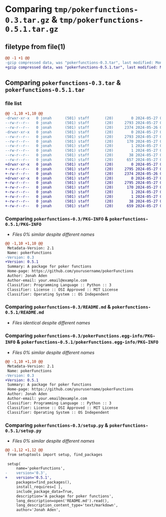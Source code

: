 # Comparing `tmp/pokerfunctions-0.3.tar.gz` & `tmp/pokerfunctions-0.5.1.tar.gz`

## filetype from file(1)

```diff
@@ -1 +1 @@
-gzip compressed data, was "pokerfunctions-0.3.tar", last modified: Mon May 27 07:07:44 2024, max compression
+gzip compressed data, was "pokerfunctions-0.5.1.tar", last modified: Mon May 27 07:27:23 2024, max compression
```

## Comparing `pokerfunctions-0.3.tar` & `pokerfunctions-0.5.1.tar`

### file list

```diff
@@ -1,10 +1,10 @@
-drwxr-xr-x   0 jonah      (501) staff       (20)        0 2024-05-27 07:07:44.182997 pokerfunctions-0.3/
--rw-r--r--   0 jonah      (501) staff       (20)     2793 2024-05-27 07:07:44.182849 pokerfunctions-0.3/PKG-INFO
--rw-r--r--   0 jonah      (501) staff       (20)     2374 2024-05-26 04:24:32.000000 pokerfunctions-0.3/README.md
-drwxr-xr-x   0 jonah      (501) staff       (20)        0 2024-05-27 07:07:44.182708 pokerfunctions-0.3/pokerFunctions.egg-info/
--rw-r--r--   0 jonah      (501) staff       (20)     2793 2024-05-27 07:07:44.000000 pokerfunctions-0.3/pokerFunctions.egg-info/PKG-INFO
--rw-r--r--   0 jonah      (501) staff       (20)      170 2024-05-27 07:07:44.000000 pokerfunctions-0.3/pokerFunctions.egg-info/SOURCES.txt
--rw-r--r--   0 jonah      (501) staff       (20)        1 2024-05-27 07:07:44.000000 pokerfunctions-0.3/pokerFunctions.egg-info/dependency_links.txt
--rw-r--r--   0 jonah      (501) staff       (20)        1 2024-05-27 07:07:44.000000 pokerfunctions-0.3/pokerFunctions.egg-info/top_level.txt
--rw-r--r--   0 jonah      (501) staff       (20)       38 2024-05-27 07:07:44.183030 pokerfunctions-0.3/setup.cfg
--rw-r--r--   0 jonah      (501) staff       (20)      657 2024-05-27 07:02:41.000000 pokerfunctions-0.3/setup.py
+drwxr-xr-x   0 jonah      (501) staff       (20)        0 2024-05-27 07:27:23.407024 pokerfunctions-0.5.1/
+-rw-r--r--   0 jonah      (501) staff       (20)     2795 2024-05-27 07:27:23.406869 pokerfunctions-0.5.1/PKG-INFO
+-rw-r--r--   0 jonah      (501) staff       (20)     2374 2024-05-26 04:24:32.000000 pokerfunctions-0.5.1/README.md
+drwxr-xr-x   0 jonah      (501) staff       (20)        0 2024-05-27 07:27:23.406710 pokerfunctions-0.5.1/pokerFunctions.egg-info/
+-rw-r--r--   0 jonah      (501) staff       (20)     2795 2024-05-27 07:27:23.000000 pokerfunctions-0.5.1/pokerFunctions.egg-info/PKG-INFO
+-rw-r--r--   0 jonah      (501) staff       (20)      170 2024-05-27 07:27:23.000000 pokerfunctions-0.5.1/pokerFunctions.egg-info/SOURCES.txt
+-rw-r--r--   0 jonah      (501) staff       (20)        1 2024-05-27 07:27:23.000000 pokerfunctions-0.5.1/pokerFunctions.egg-info/dependency_links.txt
+-rw-r--r--   0 jonah      (501) staff       (20)        1 2024-05-27 07:27:23.000000 pokerfunctions-0.5.1/pokerFunctions.egg-info/top_level.txt
+-rw-r--r--   0 jonah      (501) staff       (20)       38 2024-05-27 07:27:23.407057 pokerfunctions-0.5.1/setup.cfg
+-rw-r--r--   0 jonah      (501) staff       (20)      659 2024-05-27 07:26:51.000000 pokerfunctions-0.5.1/setup.py
```

### Comparing `pokerfunctions-0.3/PKG-INFO` & `pokerfunctions-0.5.1/PKG-INFO`

 * *Files 0% similar despite different names*

```diff
@@ -1,10 +1,10 @@
 Metadata-Version: 2.1
 Name: pokerFunctions
-Version: 0.3
+Version: 0.5.1
 Summary: A package for poker functions
 Home-page: https://github.com/yourusername/pokerFunctions
 Author: Jonah Aden
 Author-email: your.email@example.com
 Classifier: Programming Language :: Python :: 3
 Classifier: License :: OSI Approved :: MIT License
 Classifier: Operating System :: OS Independent
```

### Comparing `pokerfunctions-0.3/README.md` & `pokerfunctions-0.5.1/README.md`

 * *Files identical despite different names*

### Comparing `pokerfunctions-0.3/pokerFunctions.egg-info/PKG-INFO` & `pokerfunctions-0.5.1/pokerFunctions.egg-info/PKG-INFO`

 * *Files 0% similar despite different names*

```diff
@@ -1,10 +1,10 @@
 Metadata-Version: 2.1
 Name: pokerFunctions
-Version: 0.3
+Version: 0.5.1
 Summary: A package for poker functions
 Home-page: https://github.com/yourusername/pokerFunctions
 Author: Jonah Aden
 Author-email: your.email@example.com
 Classifier: Programming Language :: Python :: 3
 Classifier: License :: OSI Approved :: MIT License
 Classifier: Operating System :: OS Independent
```

### Comparing `pokerfunctions-0.3/setup.py` & `pokerfunctions-0.5.1/setup.py`

 * *Files 0% similar despite different names*

```diff
@@ -1,12 +1,12 @@
 from setuptools import setup, find_packages
 
 setup(
     name='pokerFunctions',
-    version='0.3',
+    version='0.5.1',
     packages=find_packages(),
     install_requires=[ ],
     include_package_data=True,
     description='A package for poker functions',
     long_description=open('README.md').read(),
     long_description_content_type='text/markdown',
     author='Jonah Aden',
```

